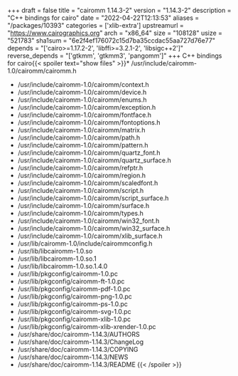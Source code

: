 +++
draft = false
title = "cairomm 1.14.3-2"
version = "1.14.3-2"
description = "C++ bindings for cairo"
date = "2022-04-22T12:13:53"
aliases = "/packages/10393"
categories = ['xlib-extra']
upstreamurl = "https://www.cairographics.org"
arch = "x86_64"
size = "108128"
usize = "521783"
sha1sum = "6e2f4ef176072c15d7ba35ccdac55aa727d76e77"
depends = "['cairo>=1.17.2-2', 'libffi>=3.2.1-2', 'libsigc++2']"
reverse_depends = "['gtkmm', 'gtkmm3', 'pangomm']"
+++
C++ bindings for cairo{{< spoiler text="show files" >}}* /usr/include/cairomm-1.0/cairomm/cairomm.h
* /usr/include/cairomm-1.0/cairomm/context.h
* /usr/include/cairomm-1.0/cairomm/device.h
* /usr/include/cairomm-1.0/cairomm/enums.h
* /usr/include/cairomm-1.0/cairomm/exception.h
* /usr/include/cairomm-1.0/cairomm/fontface.h
* /usr/include/cairomm-1.0/cairomm/fontoptions.h
* /usr/include/cairomm-1.0/cairomm/matrix.h
* /usr/include/cairomm-1.0/cairomm/path.h
* /usr/include/cairomm-1.0/cairomm/pattern.h
* /usr/include/cairomm-1.0/cairomm/quartz_font.h
* /usr/include/cairomm-1.0/cairomm/quartz_surface.h
* /usr/include/cairomm-1.0/cairomm/refptr.h
* /usr/include/cairomm-1.0/cairomm/region.h
* /usr/include/cairomm-1.0/cairomm/scaledfont.h
* /usr/include/cairomm-1.0/cairomm/script.h
* /usr/include/cairomm-1.0/cairomm/script_surface.h
* /usr/include/cairomm-1.0/cairomm/surface.h
* /usr/include/cairomm-1.0/cairomm/types.h
* /usr/include/cairomm-1.0/cairomm/win32_font.h
* /usr/include/cairomm-1.0/cairomm/win32_surface.h
* /usr/include/cairomm-1.0/cairomm/xlib_surface.h
* /usr/lib/cairomm-1.0/include/cairommconfig.h
* /usr/lib/libcairomm-1.0.so
* /usr/lib/libcairomm-1.0.so.1
* /usr/lib/libcairomm-1.0.so.1.4.0
* /usr/lib/pkgconfig/cairomm-1.0.pc
* /usr/lib/pkgconfig/cairomm-ft-1.0.pc
* /usr/lib/pkgconfig/cairomm-pdf-1.0.pc
* /usr/lib/pkgconfig/cairomm-png-1.0.pc
* /usr/lib/pkgconfig/cairomm-ps-1.0.pc
* /usr/lib/pkgconfig/cairomm-svg-1.0.pc
* /usr/lib/pkgconfig/cairomm-xlib-1.0.pc
* /usr/lib/pkgconfig/cairomm-xlib-xrender-1.0.pc
* /usr/share/doc/cairomm-1.14.3/AUTHORS
* /usr/share/doc/cairomm-1.14.3/ChangeLog
* /usr/share/doc/cairomm-1.14.3/COPYING
* /usr/share/doc/cairomm-1.14.3/NEWS
* /usr/share/doc/cairomm-1.14.3/README
{{< /spoiler >}}